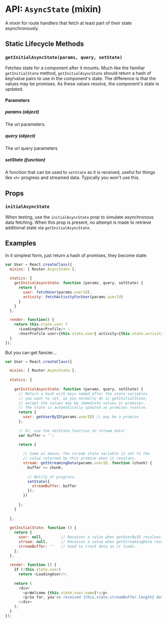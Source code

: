 API: `AsyncState` (mixin)
=========================

A mixin for route handlers that fetch at least part of their state
asynchronously.

Static Lifecycle Methods
------------------------

### `getInitialAsyncState(params, query, setState)`

Fetches state for a component after it mounts. Much like the familiar
`getInitialState` method, `getInitialAsyncState` should return a hash of
key/value pairs to use in the component's state.  The difference is that
the values may be promises. As these values resolve, the component's
state is updated.

#### Parameters

##### params (object)

The url parameters.

##### query (object)

The url query parameters

##### setState (function)

A function that can be used to `setState` as it is received, useful for
things like `xhr` progress and streamed data. Typically you won't use
this.

Props
-----

### `initialAsyncState`

When testing, use the `initialAsyncState` prop to simulate asynchronous
data fetching. When this prop is present, no attempt is made to retrieve
additional state via `getInitialAsyncState`.

Examples
--------

In it simplest form, just return a hash of promises, they become state:

```js
var User = React.createClass({
  mixins: [ Router.AsyncState ],
 
  statics: {
    getInitialAsyncState: function (params, query, setState) {
      return {
        user: fetchUser(params.userId),
        activity: fetchActivityForUser(params.userId)
      }
    }
  },

  render: function() {
    return this.state.user ?
      <LoadingUserProfile/> :
      <UserProfile user={this.state.user} activity={this.state.activity} />;
  }
});
```

But you can get fancier...
 

```js
var User = React.createClass({

  mixins: [ Router.AsyncState ],
 
  statics: {
 
    getInitialAsyncState: function (params, query, setState) {
      // Return a hash with keys named after the state variables
      // you want to set, as you normally do in getInitialState,
      // except the values may be immediate values or promises.
      // The state is automatically updated as promises resolve.
      return {
        user: getUserByID(params.userID) // may be a promise
      };
 
      // Or, use the setState function to stream data!
      var buffer = '';
 
      return {

        // Same as above, the stream state variable is set to the
        // value returned by this promise when it resolves.
        stream: getStreamingData(params.userID, function (chunk) {
          buffer += chunk;
 
          // Notify of progress.
          setState({
            streamBuffer: buffer
          });
        })
 
      };
    }
 
  },
 
  getInitialState: function () {
    return {
      user: null,        // Receives a value when getUserByID resolves.
      stream: null,      // Receives a value when getStreamingData resolves.
      streamBuffer: ''   // Used to track data as it loads.
    };
  },
 
  render: function () {
    if (!this.state.user)
      return <LoadingUser/>;
 
    return (
      <div>
        <p>Welcome {this.state.user.name}!</p>
        <p>So far, you've received {this.state.streamBuffer.length} data!</p>
      </div>
    );
  }
});
```


